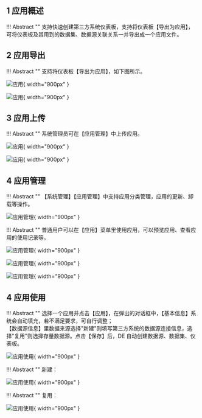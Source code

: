 ## 1 应用概述

!!! Abstract ""
    支持快速创建第三方系统仪表板，支持将仪表板【导出为应用】，可将仪表板及其用到的数据集、数据源关联关系一并导出成一个应用文件。

## 2 应用导出

!!! Abstract ""
    支持将仪表板【导出为应用】，如下图所示。

![应用](../img/app_template_market/导出为应用.png){ width="900px" }

![应用](../img/app_template_market/导出为应用1.png){ width="900px" }

## 3 应用上传

!!! Abstract ""
    系统管理员可在【应用管理】中上传应用。

![应用](../img/app_template_market/上传为应用.png){ width="900px" }

![应用](../img/app_template_market/上传为应用1.png){ width="900px" }

## 4 应用管理

!!! Abstract ""
    【系统管理】【应用管理】中支持应用分类管理，应用的更新、卸载等操作。

![应用管理](../img/app_template_market/应用管理.png){ width="900px" }

!!! Abstract ""
    普通用户可以在【应用】菜单里使用应用，可以预览应用、查看应用的使用记录等。

![应用管理](../img/app_template_market/应用管理1.png){ width="900px" }

![应用管理](../img/app_template_market/应用管理2.png){ width="900px" }

![应用管理](../img/app_template_market/应用管理3.png){ width="900px" }

## 4 应用使用

!!! Abstract ""
    选择一个应用并点击【应用】，在弹出的对话框中，【基本信息】系统会自动填充，若不满足要求，可自行调整；  
    【数据源信息】里数据来源选择"新建"则填写第三方系统的数据源连接信息，选择"复用"则选择存量数据源。点击【保存】后，DE 自动创建数据源、数据集、仪表板。

![应用使用](../img/app_template_market/应用管理4.png){ width="900px" }

!!! Abstract ""
    新建：

![应用使用](../img/app_template_market/应用管理5.png){ width="900px" }

!!! Abstract ""
    复用：

![应用使用](../img/app_template_market/应用管理6.png){ width="900px" }